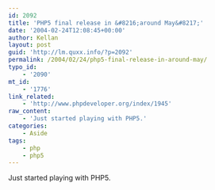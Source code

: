 ```yaml
---
id: 2092
title: 'PHP5 final release in &#8216;around May&#8217;'
date: '2004-02-24T12:08:45+00:00'
author: Kellan
layout: post
guid: 'http://lm.quxx.info/?p=2092'
permalink: /2004/02/24/php5-final-release-in-around-may/
typo_id:
    - '2090'
mt_id:
    - '1776'
link_related:
    - 'http://www.phpdeveloper.org/index/1945'
raw_content:
    - 'Just started playing with PHP5.'
categories:
    - Aside
tags:
    - php
    - php5
---
```


Just started playing with PHP5.